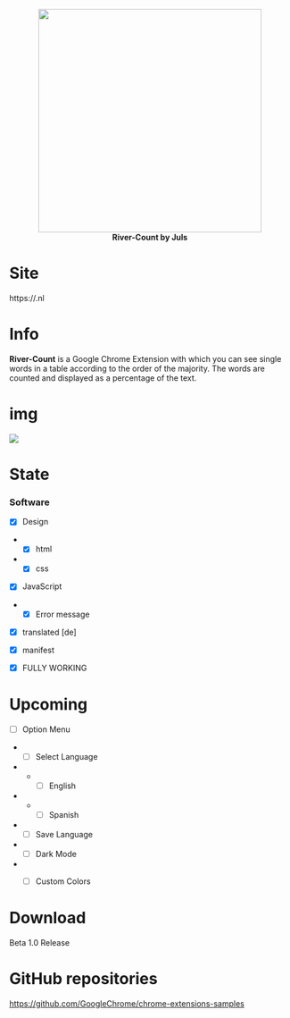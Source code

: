 <p align="center">
<img src="img/river-count-half.png" width="400">
  <br>
  <strong>River-Count by Juls</strong>
</p>

# Site

https://.nl

# Info

<strong>River-Count</strong> is a Google Chrome Extension with which you can see single words in a table according to the order of the majority. The words are counted and displayed as a percentage of the text. 

# img

<img src="img/river-count-example.png">

# State

### Software
- [x] Design
- - [x] html
- - [x] css

- [x] JavaScript
- - [x] Error message

- [x] translated [de]

- [x] manifest

- [x] FULLY WORKING 

# Upcoming 

- [ ] Option Menu

- - [ ] Select Language
- - - [ ] English
- - - [ ] Spanish

- - [ ] Save Language 
- - [ ] Dark Mode 
- - [ ] Custom Colors


# Download 

Beta 1.0 Release

# GitHub repositories

https://github.com/GoogleChrome/chrome-extensions-samples
